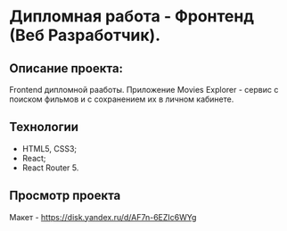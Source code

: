 # Дипломная работа - Фронтенд (Веб Разработчик).

## **Описание проекта:**

Frontend дипломной рааботы. Приложение Movies Explorer - сервис с поиском фильмов и с сохранением их в личном кабинете.
## Технологии

* HTML5, CSS3;
* React;
* React Router 5.

## Просмотр проекта

Макет - https://disk.yandex.ru/d/AF7n-6EZIc6WYg